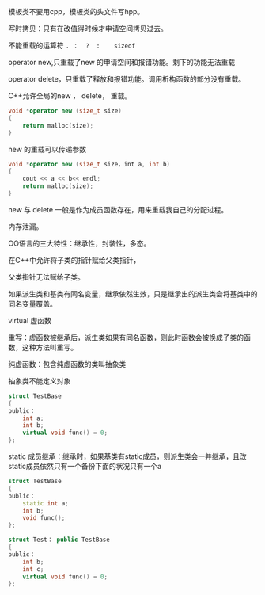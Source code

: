 模板类不要用cpp，模板类的头文件写hpp。

写时拷贝：只有在改值得时候才申请空间拷贝过去。

不能重载的运算符 `. ：  ?  :    sizeof` 

operator new,只重载了new 的申请空间和报错功能。剩下的功能无法重载

operator delete，只重载了释放和报错功能。调用析构函数的部分没有重载。

C++允许全局的new ， delete， 重载。

```c++
void *operator new (size_t size)
{
	return malloc(size);
}
```

new 的重载可以传递参数

```c++
void *operator new (size_t size，int a, int b)
{
	cout << a << b<< endl;
	return malloc(size);
}
```

new 与 delete 一般是作为成员函数存在，用来重载我自己的分配过程。

内存泄漏。

OO语言的三大特性：继承性，封装性，多态。

在C++中允许将子类的指针赋给父类指针， 

父类指针无法赋给子类。

如果派生类和基类有同名变量，继承依然生效，只是继承出的派生类会将基类中的同名变量覆盖。

virtual 虚函数

重写：虚函数被继承后，派生类如果有同名函数，则此时函数会被换成子类的函数，这种方法叫重写。

纯虚函数：包含纯虚函数的类叫抽象类

抽象类不能定义对象

```c++
struct TestBase
{
public：
	int a;
	int b;
	virtual void func() = 0;
};
```

static 成员继承：继承时，如果基类有static成员，则派生类会一并继承，且改static成员依然只有一个备份下面的状况只有一个a

```c++
struct TestBase
{
public：
	static int a;
	int b;
	void func();
};

struct Test： public TestBase
{
public：
	int b;
	int c;
	virtual void func() = 0;
};
```


